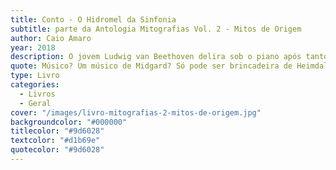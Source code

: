 ```yaml
---
title: Conto - O Hidromel da Sinfonia
subtitle: parte da Antologia Mitografias Vol. 2 - Mitos de Origem
author: Caio Amaro
year: 2018
description: O jovem Ludwig van Beethoven delira sob o piano após tanto beber devido a frustração de não conseguir novas composições. Em seus sonhos visita Jötunheim o reino dos gigantes da Mitologia Nórdica e parte em busca de alguma gota restante do Hidromel da poesia, a bebida que inspira aqueles que a bebem e é responsável pela origem da boa arte. Ele não espera, porém, encontrar tantos obstáculos no caminho, muito menos um certo deus da trapaça...
quote: Músico? Um músico de Midgard? Só pode ser brincadeira de Heimdall. Até hoje só vi uns dois ou três que conseguiram desviar do hidromel podre que Odin peidou neles.
type: Livro
categories:
  - Livros
  - Geral
cover: "/images/livro-mitografias-2-mitos-de-origem.jpg"
backgroundcolor: "#000000"
titlecolor: "#9d6028"
textcolor: "#d1b69e"
quotecolor: "#9d6028"
---
```




